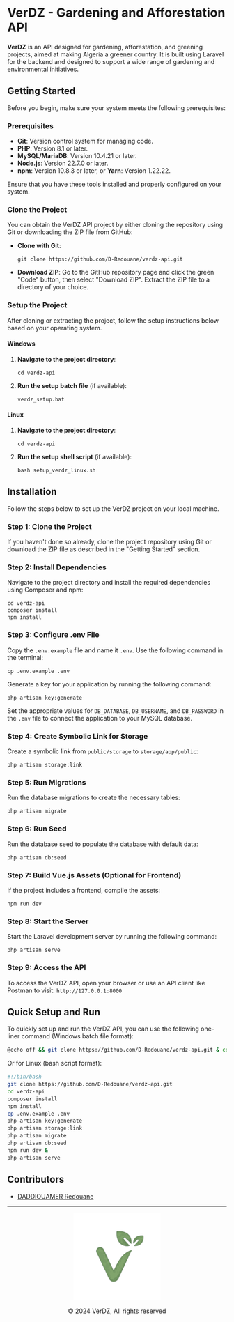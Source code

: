 # VerDZ - Gardening and Afforestation API

**VerDZ** is an API designed for gardening, afforestation, and greening projects, aimed at making Algeria a greener country. It is built using Laravel for the backend and designed to support a wide range of gardening and environmental initiatives.

## Getting Started

Before you begin, make sure your system meets the following prerequisites:

### Prerequisites

- **Git**: Version control system for managing code.
- **PHP**: Version 8.1 or later.
- **MySQL/MariaDB**: Version 10.4.21 or later.
- **Node.js**: Version 22.7.0 or later.
- **npm**: Version 10.8.3 or later, or **Yarn**: Version 1.22.22.

Ensure that you have these tools installed and properly configured on your system.

### Clone the Project

You can obtain the VerDZ API project by either cloning the repository using Git or downloading the ZIP file from GitHub:

- **Clone with Git**:
  ```shell
  git clone https://github.com/D-Redouane/verdz-api.git
  ```

- **Download ZIP**: 
  Go to the GitHub repository page and click the green "Code" button, then select "Download ZIP". Extract the ZIP file to a directory of your choice.

### Setup the Project

After cloning or extracting the project, follow the setup instructions below based on your operating system.

#### Windows

1. **Navigate to the project directory**:
   ```shell
   cd verdz-api
   ```

2. **Run the setup batch file** (if available):
   ```shell
   verdz_setup.bat
   ```

#### Linux

1. **Navigate to the project directory**:
   ```shell
   cd verdz-api
   ```

2. **Run the setup shell script** (if available):
   ```shell
   bash setup_verdz_linux.sh
   ```

## Installation

Follow the steps below to set up the VerDZ project on your local machine.

### Step 1: Clone the Project

If you haven't done so already, clone the project repository using Git or download the ZIP file as described in the "Getting Started" section.

### Step 2: Install Dependencies

Navigate to the project directory and install the required dependencies using Composer and npm:

```shell
cd verdz-api
composer install
npm install
```

### Step 3: Configure .env File

Copy the `.env.example` file and name it `.env`. Use the following command in the terminal:

```shell
cp .env.example .env
```

Generate a key for your application by running the following command:

```shell
php artisan key:generate
```

Set the appropriate values for `DB_DATABASE`, `DB_USERNAME`, and `DB_PASSWORD` in the `.env` file to connect the application to your MySQL database.

### Step 4: Create Symbolic Link for Storage

Create a symbolic link from `public/storage` to `storage/app/public`:

```shell
php artisan storage:link
```

### Step 5: Run Migrations

Run the database migrations to create the necessary tables:

```shell
php artisan migrate
```

### Step 6: Run Seed

Run the database seed to populate the database with default data:

```shell
php artisan db:seed
```

### Step 7: Build Vue.js Assets (Optional for Frontend)

If the project includes a frontend, compile the assets:

```shell
npm run dev
```

### Step 8: Start the Server

Start the Laravel development server by running the following command:

```shell
php artisan serve
```

### Step 9: Access the API

To access the VerDZ API, open your browser or use an API client like Postman to visit:
`http://127.0.0.1:8000`

## Quick Setup and Run

To quickly set up and run the VerDZ API, you can use the following one-liner command (Windows batch file format):

```bash
@echo off && git clone https://github.com/D-Redouane/verdz-api.git & cd verdz-api & composer install & npm install & copy .env.example .env & php artisan key:generate & php artisan storage:link & php artisan migrate & php artisan db:seed & start cmd /k "php artisan serve" & start cmd /k "npm run dev"
```

Or for Linux (bash script format):

```bash
#!/bin/bash
git clone https://github.com/D-Redouane/verdz-api.git
cd verdz-api
composer install
npm install
cp .env.example .env
php artisan key:generate
php artisan storage:link
php artisan migrate
php artisan db:seed
npm run dev &
php artisan serve
```

## Contributors

- [DADDIOUAMER Redouane](https://github.com/D-Redouane)

---

<div align="center">   
    <img src="./public/verdz.png" width="200">
    <p>&copy; 2024 VerDZ, All rights reserved</p> 
</div>